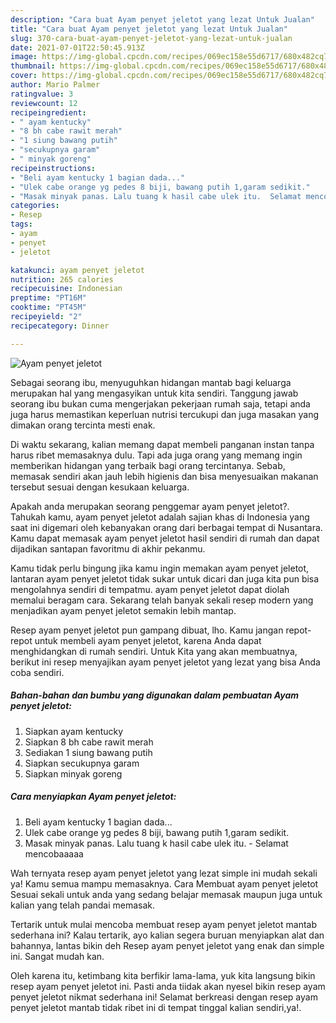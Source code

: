 ```yaml
---
description: "Cara buat Ayam penyet jeletot yang lezat Untuk Jualan"
title: "Cara buat Ayam penyet jeletot yang lezat Untuk Jualan"
slug: 370-cara-buat-ayam-penyet-jeletot-yang-lezat-untuk-jualan
date: 2021-07-01T22:50:45.913Z
image: https://img-global.cpcdn.com/recipes/069ec158e55d6717/680x482cq70/ayam-penyet-jeletot-foto-resep-utama.jpg
thumbnail: https://img-global.cpcdn.com/recipes/069ec158e55d6717/680x482cq70/ayam-penyet-jeletot-foto-resep-utama.jpg
cover: https://img-global.cpcdn.com/recipes/069ec158e55d6717/680x482cq70/ayam-penyet-jeletot-foto-resep-utama.jpg
author: Mario Palmer
ratingvalue: 3
reviewcount: 12
recipeingredient:
- " ayam kentucky"
- "8 bh cabe rawit merah"
- "1 siung bawang putih"
- "secukupnya garam"
- " minyak goreng"
recipeinstructions:
- "Beli ayam kentucky 1 bagian dada..."
- "Ulek cabe orange yg pedes 8 biji, bawang putih 1,garam sedikit."
- "Masak minyak panas. Lalu tuang k hasil cabe ulek itu.  Selamat mencobaaaaa"
categories:
- Resep
tags:
- ayam
- penyet
- jeletot

katakunci: ayam penyet jeletot 
nutrition: 265 calories
recipecuisine: Indonesian
preptime: "PT16M"
cooktime: "PT45M"
recipeyield: "2"
recipecategory: Dinner

---
```



![Ayam penyet jeletot](https://img-global.cpcdn.com/recipes/069ec158e55d6717/680x482cq70/ayam-penyet-jeletot-foto-resep-utama.jpg)

Sebagai seorang ibu, menyuguhkan hidangan mantab bagi keluarga merupakan hal yang mengasyikan untuk kita sendiri. Tanggung jawab seorang ibu bukan cuma mengerjakan pekerjaan rumah saja, tetapi anda juga harus memastikan keperluan nutrisi tercukupi dan juga masakan yang dimakan orang tercinta mesti enak.

Di waktu  sekarang, kalian memang dapat membeli panganan instan tanpa harus ribet memasaknya dulu. Tapi ada juga orang yang memang ingin memberikan hidangan yang terbaik bagi orang tercintanya. Sebab, memasak sendiri akan jauh lebih higienis dan bisa menyesuaikan makanan tersebut sesuai dengan kesukaan keluarga. 



Apakah anda merupakan seorang penggemar ayam penyet jeletot?. Tahukah kamu, ayam penyet jeletot adalah sajian khas di Indonesia yang saat ini digemari oleh kebanyakan orang dari berbagai tempat di Nusantara. Kamu dapat memasak ayam penyet jeletot hasil sendiri di rumah dan dapat dijadikan santapan favoritmu di akhir pekanmu.

Kamu tidak perlu bingung jika kamu ingin memakan ayam penyet jeletot, lantaran ayam penyet jeletot tidak sukar untuk dicari dan juga kita pun bisa mengolahnya sendiri di tempatmu. ayam penyet jeletot dapat diolah memalui beragam cara. Sekarang telah banyak sekali resep modern yang menjadikan ayam penyet jeletot semakin lebih mantap.

Resep ayam penyet jeletot pun gampang dibuat, lho. Kamu jangan repot-repot untuk membeli ayam penyet jeletot, karena Anda dapat menghidangkan di rumah sendiri. Untuk Kita yang akan membuatnya, berikut ini resep menyajikan ayam penyet jeletot yang lezat yang bisa Anda coba sendiri.

<!--inarticleads1-->

##### Bahan-bahan dan bumbu yang digunakan dalam pembuatan Ayam penyet jeletot:

1. Siapkan  ayam kentucky
1. Siapkan 8 bh cabe rawit merah
1. Sediakan 1 siung bawang putih
1. Siapkan secukupnya garam
1. Siapkan  minyak goreng




<!--inarticleads2-->

##### Cara menyiapkan Ayam penyet jeletot:

1. Beli ayam kentucky 1 bagian dada...
1. Ulek cabe orange yg pedes 8 biji, bawang putih 1,garam sedikit.
1. Masak minyak panas. Lalu tuang k hasil cabe ulek itu.  - Selamat mencobaaaaa




Wah ternyata resep ayam penyet jeletot yang lezat simple ini mudah sekali ya! Kamu semua mampu memasaknya. Cara Membuat ayam penyet jeletot Sesuai sekali untuk anda yang sedang belajar memasak maupun juga untuk kalian yang telah pandai memasak.

Tertarik untuk mulai mencoba membuat resep ayam penyet jeletot mantab sederhana ini? Kalau tertarik, ayo kalian segera buruan menyiapkan alat dan bahannya, lantas bikin deh Resep ayam penyet jeletot yang enak dan simple ini. Sangat mudah kan. 

Oleh karena itu, ketimbang kita berfikir lama-lama, yuk kita langsung bikin resep ayam penyet jeletot ini. Pasti anda tiidak akan nyesel bikin resep ayam penyet jeletot nikmat sederhana ini! Selamat berkreasi dengan resep ayam penyet jeletot mantab tidak ribet ini di tempat tinggal kalian sendiri,ya!.


